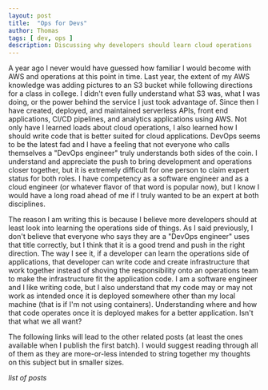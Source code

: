 ```yaml
---
layout: post
title:  "Ops for Devs"
author: Thomas
tags: [ dev, ops ]
description: Discussing why developers should learn cloud operations
---
```

A year ago I never would have guessed how familiar I would become with AWS and operations at this point in time.
Last year, the extent of my AWS knowledge was adding pictures to an S3 bucket while following directions for a class in college.
I didn't even fully understand what S3 was, what I was doing, or the power behind the service I just took advantage of.
Since then I have created, deployed, and maintained serverless APIs, front end applications, CI/CD pipelines, and analytics applications using AWS.
Not only have I learned loads about cloud operations, I also learned how I should write code that is better suited for cloud applications.
DevOps seems to be the latest fad and I have a feeling that not everyone who calls themselves a "DevOps engineer" truly understands both sides of the coin.
I understand and appreciate the push to bring development and operations closer together, but it is extremely difficult for one person to claim expert status for both roles.
I have competency as a software engineer and as a cloud engineer (or whatever flavor of that word is popular now), but I know I would have a long road ahead of me if I truly wanted to be an expert at both disciplines.

The reason I am writing this is because I believe more developers should at least look into learning the operations side of things.
As I said previously, I don't believe that everyone who says they are a "DevOps engineer" uses that title correctly, but I think that it is a good trend and push in the right direction.
The way I see it, if a developer can learn the operations side of applications, that developer can write code and create infrastructure that work together instead of shoving the responsibility onto an operations team to make the infrastructure fit the application code.
I am a software engineer and I like writing code, but I also understand that my code may or may not work as intended once it is deployed somewhere other than my local machine (that is if I'm not using containers).
Understanding where and how that code operates once it is deployed makes for a better application.
Isn't that what we all want?

The following links will lead to the other related posts (at least the ones available when I publish the first batch).
I would suggest reading through all of them as they are more-or-less intended to string together my thoughts on this subject but in smaller sizes.

*list of posts*
